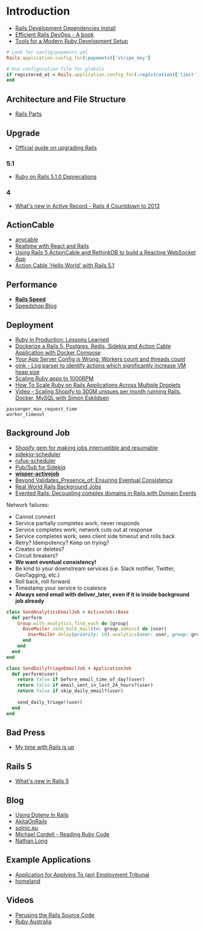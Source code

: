 # Introduction

* [Rails Development Dependencies Install](http://guides.rubyonrails.org/development_dependencies_install.html)
* [Efficient Rails DevOps - A book](https://efficientrailsdevops.com/)
* [Tools for a Modern Ruby Development Setup](https://www.sitepoint.com/tools-for-a-modern-ruby-development-setup/)

```ruby
# Look for config/payments.yml
Rails.application.config_for(:payments)['stripe_key']

# Use configuration file for globals
if registered_at < Rails.application.config_for(:registration)['limit'].minutes.ago
end
```

## Architecture and File Structure

* [Rails Parts](http://tomrothe.de/posts/rails_parts.html)

## Upgrade

* [Official guide on upgrading Rails](http://edgeguides.rubyonrails.org/upgrading_ruby_on_rails.html)

### 5.1

* [Ruby on Rails 5.1.0 Deprecations](https://blog.driftingruby.com/ruby-on-rails-5-1-0-deprecations/)

### 4

* [What's new in Active Record - Rails 4 Countdown to 2013](http://blog.remarkablelabs.com/2012/12/what-s-new-in-active-record-rails-4-countdown-to-2013)

## ActionCable

* [anycable](https://github.com/anycable/anycable)
* [Realtime with React and Rails](https://blog.codeship.com/realtime-with-react-and-rails/)
* [Using Rails 5 ActionCable and RethinkDB to build a Reactive WebSocket App](https://medium.com/rubyinside/using-rails-5-actioncable-and-rethinkdb-to-build-a-reactive-websocket-app-7f77382cfb5)
* [Action Cable 'Hello World' with Rails 5.1](https://medium.com/rubyinside/action-cable-hello-world-with-rails-5-1-efc475b0208b)

## Performance

* [**Rails Speed**](https://www.railsspeed.com/)
* [Speedshop Blog](https://www.speedshop.co/blog/)

## Deployment

* [Ruby in Production: Lessons Learned](https://medium.com/@rdsubhas/ruby-in-production-lessons-learned-36d7ab726d99)
* [Dockerize a Rails 5, Postgres, Redis, Sidekiq and Action Cable Application with Docker Compose](https://nickjanetakis.com/blog/dockerize-a-rails-5-postgres-redis-sidekiq-action-cable-app-with-docker-compose)
* [Your App Server Config is Wrong: Workers count and threads count](https://www.youtube.com/watch?v=itbExaPqNAE)
* [oink - Log parser to identify actions which significantly increase VM heap size](https://github.com/noahd1/oink)
* [Scaling Ruby apps to 1000RPM](https://www.speedshop.co/2015/07/29/scaling-ruby-apps-to-1000-rpm.html)
* [How To Scale Ruby on Rails Applications Across Multiple Droplets](https://www.digitalocean.com/community/tutorials/how-to-scale-ruby-on-rails-applications-across-multiple-droplets-part-1)
* [Video - Scaling Shopify to 300M uniques per month running Rails, Docker, MySQL with Simon Eskildsen](https://www.youtube.com/watch?v=yg3YnnFjw2Y)

```
passenger_max_request_time
worker_timeout
```

## Background Job

* [Shopify gem for making jobs interruptible and resumable](https://github.com/Shopify/job-iteration)
* [sidekiq-scheduler](https://github.com/moove-it/sidekiq-scheduler)
* [rufus-scheduler](https://github.com/jmettraux/rufus-scheduler)
* [Pub/Sub for Sidekiq](https://github.com/hired/reactor)
* [**wisper-activejob**](https://github.com/krisleech/wisper-activejob)
* [Beyond Validates_Presence_of: Ensuring Eventual Consistency](https://www.youtube.com/watch?v=QpbQpwXhrSI)
* [Real World Rails Background Jobs](https://www.eliotsykes.com/real-world-rails-background-jobs)
* [Evented Rails: Decoupling complex domains in Rails with Domain Events](https://blog.carbonfive.com/2017/07/18/evented-rails-decoupling-complex-domains-in-rails-with-domain-events/)

Network failures:

* Cannot connect
* Service partially completes work; never responds
* Service completes work; network cuts out at response
* Service completes work; sees client side timeout and rolls back
* Retry? Idempotency? Keep on trying?
* Creates or deletes?
* Circuit breakers?
* **We want eventual consistency!**
* Be kind to your downstream services (i.e. Slack notifier, Twitter, GeoTagging, etc.)
* Roll back, roll forward
* Timestamp your service to coalesce
* **Always send email with deliver_later, even if it is inside background job already**

```ruby
class SendAnalyticsEmailJob < ActiveJob::Base
  def perform
    Group.with_analytics.find_each do |group|
      BaseMailer.send_bulk_mail(to: group.admins) do |user|
        UserMailer.delay(priority: 10).analytics(user: user, group: group)
      end
    end
  end
end
```

```ruby
class SendDailyTriageEmailJob < ApplicationJob
  def perform(user)
    return false if before_email_time_of_day?(user)
    return false if email_sent_in_last_24_hours?(user)
    return false if skip_daily_email?(user)
    
    send_daily_triage!(user)
  end
end
```

## Bad Press

* [My time with Rails is up](http://solnic.eu/2016/05/22/my-time-with-rails-is-up.html)

## Rails 5

* [What's new in Rails 5](http://blog.michelada.io/whats-new-in-rails-5)

## Blog

* [Using Dotenv In Rails](http://metaskills.net/2013/10/03/using-dotenv-in-rails/)
* [AkitaOnRails](http://www.akitaonrails.com/?locale=en)
* [solnic.eu](http://solnic.eu/)
* [Michael Cordell - Reading Ruby Code](https://blog.mikecordell.com/)
* [Nathan Long](http://nathanmlong.com/blog/)

## Example Applications

* [Application for Applying To (an) Employment Tribunal](https://github.com/ministryofjustice/atet/issues)
* [homeland](https://github.com/ruby-china/homeland)

## Videos

* [Perusing the Rails Source Code](https://www.youtube.com/watch?v=Q_MpGRfnY5s)
* [Ruby Australia](https://www.youtube.com/channel/UCr38SHAvOKMDyX3-8lhvJHA/videos)

